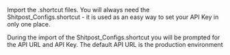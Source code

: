 
Import the .shortcut files. You will always need the Shitpost_Configs.shortcut - it is used as an easy way to set your API Key in only one place.

During the import of the Shitpost_Configs.shortcut you will be prompted for the API URL and API Key. The default API URL is the production environment

